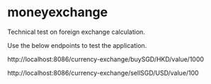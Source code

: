 # moneyexchange
Technical test on foreign exchange calculation.

Use the below endpoints to test the application.

http://localhost:8086/currency-exchange/buySGD/HKD/value/1000

http://localhost:8086/currency-exchange/sellSGD/USD/value/100
